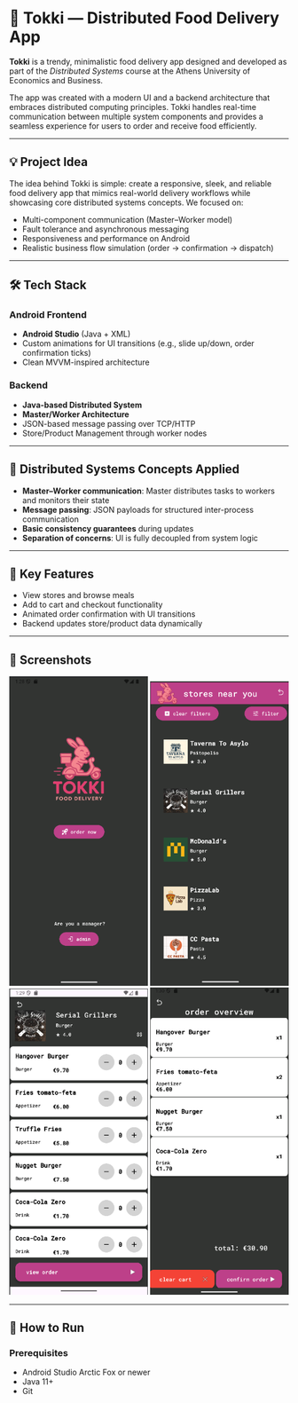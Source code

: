 # 🍱 Tokki — Distributed Food Delivery App

**Tokki** is a trendy, minimalistic food delivery app designed and developed as part of the *Distributed Systems* course at the Athens University of Economics and Business.

The app was created with a modern UI and a backend architecture that embraces distributed computing principles. Tokki handles real-time communication between multiple system components and provides a seamless experience for users to order and receive food efficiently.

---

## 💡 Project Idea

The idea behind Tokki is simple: create a responsive, sleek, and reliable food delivery app that mimics real-world delivery workflows while showcasing core distributed systems concepts. We focused on:

- Multi-component communication (Master–Worker model)
- Fault tolerance and asynchronous messaging
- Responsiveness and performance on Android
- Realistic business flow simulation (order → confirmation → dispatch)

---

## 🛠️ Tech Stack

### Android Frontend
- **Android Studio** (Java + XML)
- Custom animations for UI transitions (e.g., slide up/down, order confirmation ticks)
- Clean MVVM-inspired architecture

### Backend
- **Java-based Distributed System**
- **Master/Worker Architecture**
- JSON-based message passing over TCP/HTTP
- Store/Product Management through worker nodes

---

## 🧠 Distributed Systems Concepts Applied

- **Master–Worker communication**: Master distributes tasks to workers and monitors their state
- **Message passing**: JSON payloads for structured inter-process communication
- **Basic consistency guarantees** during updates
- **Separation of concerns**: UI is fully decoupled from system logic

---

## 📲 Key Features

- View stores and browse meals
- Add to cart and checkout functionality
- Animated order confirmation with UI transitions
- Backend updates store/product data dynamically

---

## 📸 Screenshots

<p align="center">
  <img src="screenshots/home_page.png" width="250" />
  <img src="screenshots/stores_page.png" width="250" />
  <img src="screenshots/products_page.png" width="250" />
  <img src="screenshots/order_page.png" width="250" />
</p>


---

## 🔧 How to Run

### Prerequisites

- Android Studio Arctic Fox or newer
- Java 11+
- Git
